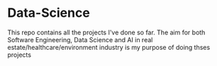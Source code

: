 # Data-Science
This repo contains all the projects I've done so far. The aim for both Software Engineering, Data Science and AI in real estate/healthcare/environment industry is my purpose of doing thses projects 
